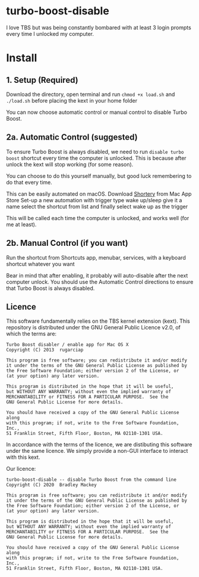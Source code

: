 # turbo-boost-disable

I love TBS but was being constantly bombared with at least 3 login prompts every time I unlocked my computer.

# Install
## 1. Setup (Required)

Download the directory, open terminal and run `chmod +x load.sh` and `./load.sh` before placing the kext in your home folder

You can now choose automatic control or manual control to disable Turbo Boost.

## 2a. Automatic Control (suggested)
To ensure Turbo Boost is always disabled, we need to run `disable turbo boost` shortcut every time the computer is unlocked.
This is because after unlock the kext will stop working (for some reason).

You can choose to do this yourself manually, but good luck remembering to do that every time.

This can be easily automated on macOS.
Download [Shortery](https://apps.apple.com/tr/app/shortery/id1594183810?mt=12) from Mac App Store
Set-up a new automation with trigger type wake up/sleep
give it a name
select the shortcut from list
and finally select wake up as the trigger

This will be called each time the computer is unlocked, and works well (for me at least).

## 2b. Manual Control (if you want)
Run the shortcut from Shortcuts app, menubar, services, with a keyboard shortcut whatever you want

Bear in mind that after enabling, it probably will auto-disable after the next computer unlock.
You should use the Automatic Control directions to ensure that Turbo Boost is always disabled.

## Licence
This software fundamentally relies on the TBS kernel extension (kext).
This repository is distributed under the GNU General Public Licence v2.0, of which the terms are:

```
Turbo Boost disabler / enable app for Mac OS X
Copyright (C) 2013  rugarciap

This program is free software; you can redistribute it and/or modify
it under the terms of the GNU General Public License as published by
the Free Software Foundation; either version 2 of the License, or
(at your option) any later version.

This program is distributed in the hope that it will be useful,
but WITHOUT ANY WARRANTY; without even the implied warranty of
MERCHANTABILITY or FITNESS FOR A PARTICULAR PURPOSE.  See the
GNU General Public License for more details.

You should have received a copy of the GNU General Public License along
with this program; if not, write to the Free Software Foundation, Inc.,
51 Franklin Street, Fifth Floor, Boston, MA 02110-1301 USA.
```

In accordance with the terms of the licence, we are distibuting this software under the same licence.
We simply provide a non-GUI interface to interact with this kext.

Our licence:
```
turbo-boost-disable -- disable Turbo Boost from the command line
Copyright (C) 2020  Bradley Mackey

This program is free software; you can redistribute it and/or modify
it under the terms of the GNU General Public License as published by
the Free Software Foundation; either version 2 of the License, or
(at your option) any later version.

This program is distributed in the hope that it will be useful,
but WITHOUT ANY WARRANTY; without even the implied warranty of
MERCHANTABILITY or FITNESS FOR A PARTICULAR PURPOSE.  See the
GNU General Public License for more details.

You should have received a copy of the GNU General Public License along
with this program; if not, write to the Free Software Foundation, Inc.,
51 Franklin Street, Fifth Floor, Boston, MA 02110-1301 USA.
```

